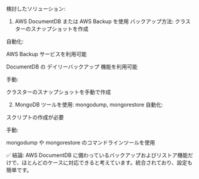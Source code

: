  検討したソリューション:
1. AWS DocumentDB または AWS Backup を使用
バックアップ方法: クラスターのスナップショットを作成

自動化:

AWS Backup サービスを利用可能

DocumentDB の デイリーバックアップ 機能を利用可能

手動:

クラスターのスナップショットを手動で作成

2. MongoDB ツールを使用: mongodump, mongorestore
自動化:

スクリプトの作成が必要

手動:

mongodump や mongorestore のコマンドラインツールを使用

✅ 結論:
AWS DocumentDB に備わっているバックアップおよびリストア機能だけで、ほとんどのケースに対応できると考えています。統合されており、設定も簡単です。
